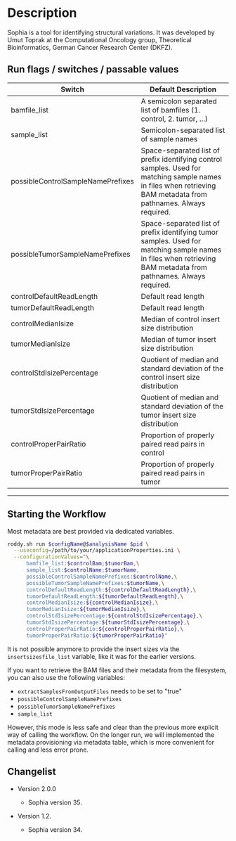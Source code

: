 # Description

Sophia is a tool for identifying structural variations. It was developed by Umut Toprak at the Computational Oncology group, Theoretical Bioinformatics, German Cancer Research Center (DKFZ).

## Run flags / switches / passable values

| Switch                     | Default Description |
|----------------------------|---------------------|
| bamfile_list               | A semicolon separated list of bamfiles (1. control, 2. tumor, ...) |
| sample_list | Semicolon-separated list of sample names |
| possibleControlSampleNamePrefixes | Space-separated list of prefix identifying control samples. Used for matching sample names in files when retrieving BAM metadata from pathnames. Always required. |
| possibleTumorSampleNamePrefixes | Space-separated list of prefix identifying tumor samples. Used for matching sample names in files when retrieving BAM metadata from pathnames. Always required. |
| controlDefaultReadLength   | Default read length |
| tumorDefaultReadLength     | Default read length |
| controlMedianIsize         | Median of control insert size distribution |
| tumorMedianIsize           | Median of tumor insert size distribution |
| controlStdIsizePercentage  | Quotient of median and standard deviation of the control insert size distribution |   
| tumorStdIsizePercentage    | Quotient of median and standard deviation of the tumor insert size distribution |
| controlProperPairRatio     | Proportion of properly paired read pairs in control |
| tumorProperPairRatio       | Proportion of properly paired read pairs in tumor |
--------------------------------

## Starting the Workflow

Most metadata are best provided via dedicated variables. 

```bash
roddy.sh run $configName@$analysisName $pid \
  --useconfig=/path/to/your/applicationProperties.ini \
  --configurationValues="\
      bamfile_list:$controlBam;$tumorBam,\
      sample_list:$controlName;$tumorName,
      possibleControlSampleNamePrefixes:$controlName,\
      possibleTumorSampleNamePrefixes:$tumorName,\
      controlDefaultReadLength:${controlDefaultReadLength},\
      tumorDefaultReadLength:${tumorDefaultReadLength},\
      controlMedianIsize:${controlMedianIsize},\
      tumorMedianIsize:${tumorMedianIsize},\
      controlStdIsizePercentage:${controlStdIsizePercentage},\
      tumorStdIsizePercentage:${tumorStdIsizePercentage},\
      controlProperPairRatio:${controlProperPairRatio},\
      tumorProperPairRatio:${tumorProperPairRatio}"

```

It is not possible anymore to provide the insert sizes via the `insertsizesfile_list` variable, like it was for the earlier versions.

If you want to retrieve the BAM files and their metadata from the filesystem, you can also use the following variables:

  * `extractSamplesFromOutputFiles` needs to be set to "true"
  * `possibleControlSampleNamePrefixes`
  * `possibleTumorSampleNamePrefixes`
  * `sample_list`

However, this mode is less safe and clear than the previous more explicit way of calling the workflow. On the longer run, we will implemented the metadata provisioning via metadata table, which is more convenient for calling and less error prone.

## Changelist

* Version 2.0.0

  * Sophia version 35.
  
* Version 1.2.

  * Sophia version 34.